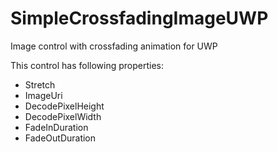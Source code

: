 # SimpleCrossfadingImageUWP
Image control with crossfading animation for UWP  


This control has following properties:
* Stretch
* ImageUri
* DecodePixelHeight
* DecodePixelWidth
* FadeInDuration
* FadeOutDuration
